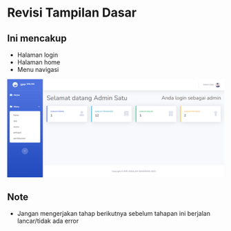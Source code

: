 # Revisi Tampilan Dasar
## Ini mencakup
- Halaman login
- Halaman home
- Menu navigasi

![Home](https://github.com/irawankilmer/spplast/blob/main/img/satu.png)

## Note
- Jangan mengerjakan tahap berikutnya sebelum tahapan ini berjalan lancar/tidak ada error
